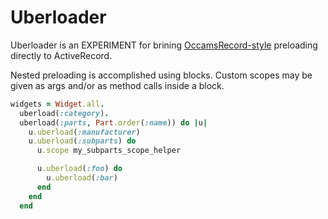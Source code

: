 # Uberloader

Uberloader is an EXPERIMENT for brining [OccamsRecord-style](https://github.com/jhollinger/occams-record/?tab=readme-ov-file#advanced-eager-loading) preloading directly to ActiveRecord.

Nested preloading is accomplished using blocks. Custom scopes may be given as args and/or as method calls inside a block.

```ruby
widgets = Widget.all.
  uberload(:category).
  uberload(:parts, Part.order(:name)) do |u|
    u.uberload(:manufacturer)
    u.uberload(:subparts) do
      u.scope my_subparts_scope_helper

      u.uberload(:foo) do
        u.uberload(:bar)
      end
    end
  end
```
